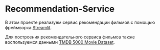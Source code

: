 # Recommendation-Service
В этом проекте реализуем сервис рекомендации фильмов с помощью фреймворка [Streamlit](https://streamlit.io/).

Для построения рекомендательного сервиса фильмов также воспользуемся данными 
[TMDB 5000 Movie Dataset](https://www.kaggle.com/datasets/tmdb/tmdb-movie-metadata).
